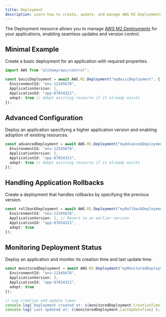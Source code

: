 ```yaml
---
title: Deployment
description: Learn how to create, update, and manage AWS M2 Deployments using Alchemy Cloud Control.
---
```


The Deployment resource allows you to manage [AWS M2 Deployments](https://docs.aws.amazon.com/m2/latest/userguide/) for your applications, enabling seamless updates and version control.

## Minimal Example

Create a basic deployment for an application with required properties.

```ts
import AWS from "alchemy/aws/control";

const basicDeployment = await AWS.M2.Deployment("myBasicDeployment", {
  EnvironmentId: "env-12345678",
  ApplicationVersion: 1,
  ApplicationId: "app-87654321",
  adopt: true // Adopt existing resource if it already exists
});
```

## Advanced Configuration

Deploy an application specifying a higher application version and enabling adoption of existing resources.

```ts
const advancedDeployment = await AWS.M2.Deployment("myAdvancedDeployment", {
  EnvironmentId: "env-12345678",
  ApplicationVersion: 2,
  ApplicationId: "app-87654321",
  adopt: true // Adopt existing resource if it already exists
});
```

## Handling Application Rollbacks

Create a deployment that handles rollbacks by specifying the previous version.

```ts
const rollbackDeployment = await AWS.M2.Deployment("myRollbackDeployment", {
  EnvironmentId: "env-12345678",
  ApplicationVersion: 1, // Revert to an earlier version
  ApplicationId: "app-87654321",
  adopt: true
});
```

## Monitoring Deployment Status

Deploy an application and monitor its creation time and last update time.

```ts
const monitoredDeployment = await AWS.M2.Deployment("myMonitoredDeployment", {
  EnvironmentId: "env-12345678",
  ApplicationVersion: 3,
  ApplicationId: "app-87654321",
  adopt: true
});

// Log creation and update times
console.log(`Deployment created at: ${monitoredDeployment.CreationTime}`);
console.log(`Last updated at: ${monitoredDeployment.LastUpdateTime}`);
```